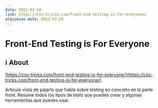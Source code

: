 ```yaml
---
date: 2022-03-24
link: https://css-tricks.com/front-end-testing-is-for-everyone/
alquimias-date: 2022-03-26
---
```


# Front-End Testing is For Everyone

## ℹ️ About

[https://css-tricks.com/front-end-testing-is-for-everyone/](https://css-tricks.com/front-end-testing-is-for-everyone/)

Artículo vista de pájarlo que habla sobre testing en concreto en la parte front. Resume todos los tipos de tests que puedes crear y algunas herramientas que puedes usar.


